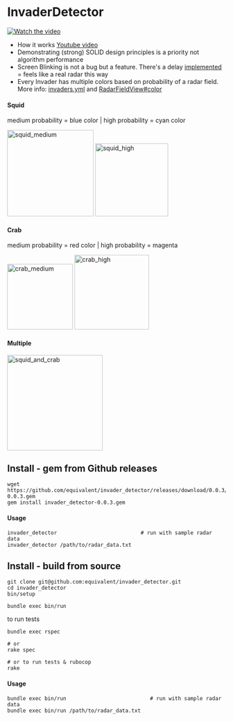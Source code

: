 # InvaderDetector


[![Watch the video](https://user-images.githubusercontent.com/721990/212201748-8471504f-d1ff-4968-8bd0-158412444e5f.png)](https://www.youtube.com/watch?v=O4Jw-wbhU3g)


* How it works [Youtube video](https://youtu.be/O4Jw-wbhU3g)
* Demonstrating (strong) SOLID design principles is a priority not algorithm performance
* Screen Blinking is not a bug but a feature. There's a delay [implemented](https://github.com/equivalent/invader_detector/blob/master/lib/invader_detector/controller.rb#L27) = feels like a real radar this way
* Every Invader has multiple colors based on probability of a radar field. More info: [invaders.yml](https://github.com/equivalent/invader_detector/blob/master/data/invaders.yml) and [RadarFieldView#color](https://github.com/equivalent/invader_detector/blob/master/lib/invader_detector/views/radar_field_view.rb#L20)

#### Squid

medium probability = blue color | high probability = cyan color
<p align="left">
<img width="199" alt="squid_medium" src="https://user-images.githubusercontent.com/721990/212198981-33a4bab6-064c-459b-8805-24efc451189c.png">
<img width="168" alt="squid_high" src="https://user-images.githubusercontent.com/721990/212198987-ddcfc27d-9931-40e0-88d9-7360c3d60486.png">
</p>

#### Crab

medium probability = red color | high probability = magenta

<p align="left">
<img width="151" alt="crab_medium" src="https://user-images.githubusercontent.com/721990/212198997-4d6993ce-846b-465b-97dd-2a44529ebdcd.png">
<img width="172" alt="crab_high" src="https://user-images.githubusercontent.com/721990/212198999-c7b4a591-fea8-491d-844d-c4531b043a82.png">
</p>

#### Multiple

<img width="220" alt="squid_and_crab" src="https://user-images.githubusercontent.com/721990/212198990-00e71552-8517-4c67-9a34-daf7f6d46b51.png">


## Install - gem from Github releases

```
wget https://github.com/equivalent/invader_detector/releases/download/0.0.3/invader_detector-0.0.3.gem
gem install invader_detector-0.0.3.gem
```

#### Usage

```
invader_detector                           # run with sample radar data
invader_detector /path/to/radar_data.txt
```

## Install - build from source


```
git clone git@github.com:equivalent/invader_detector.git
cd invader_detector
bin/setup

bundle exec bin/run
```

to run tests

```
bundle exec rspec

# or
rake spec

# or to run tests & rubocop
rake
```

#### Usage

```
bundle exec bin/run                           # run with sample radar data
bundle exec bin/run /path/to/radar_data.txt
```
